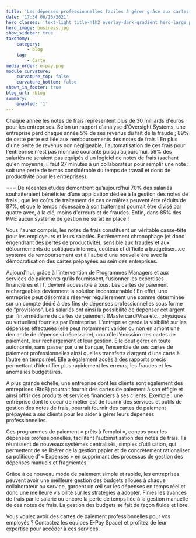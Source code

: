 ```yaml
---
title: 'Les dépenses professionnelles faciles à gérer grâce aux cartes prépayées'
date: '17:34 06/16/2021'
hero_classes: 'text-light title-h1h2 overlay-dark-gradient hero-large parallax'
hero_image: business.jpg
show_sidebar: true
taxonomy:
    category:
        - blog
    tag:
        - Carte
media_order: e-pay.png
module_curvature:
    curvature_top: false
    curvature_bottom: false
shown_in_footer: true
blog_url: /blog
summary:
    enabled: '1'
---
```


Chaque année les notes de frais représentent plus de 30 milliards d'euros pour les entreprises. Selon un rapport d'analyse d'Oversight Systems, une entreprise perd chaque année 5% de ses revenus du fait de la fraude ; 89% de cette perte est liée aux remboursements des notes de frais ! En plus d'une perte de revenus non négligeable, l'automatisation de ces frais pour l'entreprise n'est pas monnaie courante puisqu’aujourd'hui, 59% des salariés ne seraient pas équipés d'un logiciel de notes de frais (sachant qu'en moyenne, il faut 27 minutes à un collaborateur pour remplir une note : soit une perte de temps considérable du temps de travail et donc de productivité pour les entreprises).

===
De récentes études démontrent qu’aujourd’hui 70% des salariés souhaiteraient bénéficier d’une application dédiée à la gestion des notes de frais ; que les coûts de traitement de ces dernières peuvent être réduits de 87%, et que le temps nécessaire à son traitement pourrait être divisé par quatre avec, à la clé, moins d'erreurs et de fraudes. Enfin, dans 85% des PME aucun système de gestion ne serait en place !

Vous l'aurez compris, les notes de frais constituent un véritable casse-tête pour les employeurs et leurs salariés. Extrêmement chronophage (et donc engendrant des pertes de productivité), sensible aux fraudes et aux détournements de politiques internes, coûteux et difficile à budgétiser…ce système de remboursement est à l'aube d'une nouvelle ère avec la démocratisation des cartes prépayées au sein des entreprises.

Aujourd'hui, grâce à l’intervention de Programmes Managers et aux services de paiements qu’ils fournissent, fusionner les expertises financières et IT, devient accessible à tous. Les cartes de paiement rechargeables deviennent la solution incontournable ! En effet, une entreprise peut désormais réserver régulièrement une somme déterminée sur un compte dédié à des fins de dépenses professionnelles sous forme de "provisions". Les salariés ont ainsi la possibilité de dépenser cet argent par l’intermédiaire de cartes de paiement (Mastercard/Visa etc., physiques ou virtuelles) fournies par l’entreprise. L’entreprise garde la visibilité sur les dépenses effectuées (elle peut notamment valider ou non en amont une demande de dépense si nécessaire), contrôle l’émission des cartes de paiement, leur rechargement et leur gestion. Elle peut gérer en toute autonomie, sans passer par une banque, l’ensemble de ses cartes de paiement professionnelles ainsi que les transferts d’argent d’une carte à l’autre en temps réel. Elle a également accès à des rapports précis permettant d’identifier plus rapidement les erreurs, les fraudes et les anomalies budgétaires.

A plus grande échelle, une entreprise dont les clients sont également des entreprises (BtoB) pourrait fournir des cartes de paiement à son effigie et ainsi offrir des produits et services financiers à ses clients. Exemple : une entreprise dont le coeur de métier est de fournir des services et outils de gestion des notes de frais, pourrait fournir des cartes de paiement prépayées à ses clients pour les aider à gérer leurs dépenses professionnelles.

Ces programmes de paiement « prêts à l’emploi », conçus pour les dépenses professionnelles, facilitent l’automatisation des notes de frais. Ils réunissent de nouveaux systèmes centralisés, simples d’utilisation, qui permettent de se libérer de la gestion papier et de concrètement rationaliser sa politique d’ « Expenses » en supprimant des processus de gestion des dépenses manuels et fragmentés.

Grâce à ce nouveau mode de paiement simple et rapide, les entreprises peuvent avoir une meilleure gestion des budgets alloués à chaque collaborateur ou service, gardent un œil sur les dépenses en temps réel et donc une meilleure visibilité sur les stratégies à adopter. Finies les avances de frais par le salarié ou encore la perte de temps liée à la gestion manuelle de ces notes de frais. La gestion des budgets se fait de façon fluide et libre.

Vous voulez avoir des cartes de paiement professionnelles pour vos employés ? Contactez les équipes E-Pay Space) et profitez de leur expertise pour accéder à ces services.